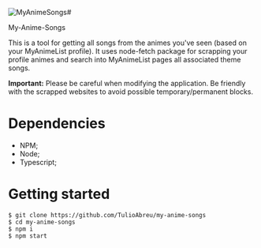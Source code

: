 ![MyAnimeSongs](https://github.com/TulioAbreu/my-anime-songs/workflows/JavaScript%20workflow/badge.svg?branch=master)# 

My-Anime-Songs

This is a tool for getting all songs from the animes you've seen (based on your MyAnimeList profile). It uses node-fetch package for scrapping your profile animes and search into MyAnimeList pages all associated theme songs. 

**Important:** Please be careful when modifying the application. Be friendly with the scrapped websites to avoid possible temporary/permanent blocks.

# Dependencies

- NPM;
- Node;
- Typescript;

# Getting started

```console
$ git clone https://github.com/TulioAbreu/my-anime-songs
$ cd my-anime-songs
$ npm i
$ npm start
```